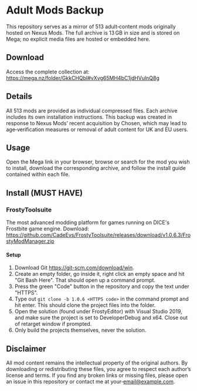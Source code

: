 # Adult Mods Backup

This repository serves as a mirror of 513 adult‑content mods originally hosted on Nexus Mods. The full archive is 13 GB in size and is stored on Mega; no explicit media files are hosted or embedded here.

## Download

Access the complete collection at:  
https://mega.nz/folder/GkkCHQbI#vXvg65MH4bC1jdHVulnQ8g

## Details

All 513 mods are provided as individual compressed files. Each archive includes its own installation instructions. This backup was created in response to Nexus Mods’ recent acquisition by Chosen, which may lead to age‑verification measures or removal of adult content for UK and EU users.

## Usage

Open the Mega link in your browser, browse or search for the mod you wish to install, download the corresponding archive, and follow the install guide contained within each file.

## Install (MUST HAVE)

### FrostyToolsuite

The most advanced modding platform for games running on DICE's Frostbite game engine.
Download: https://github.com/CadeEvs/FrostyToolsuite/releases/download/v1.0.6.3/FrostyModManager.zip

#### Setup

1. Download Git https://git-scm.com/download/win.  
2. Create an empty folder, go inside it, right click an empty space and hit "Git Bash Here". That should open up a command prompt.  
3. Press the green "Code" button in the repository and copy the text under "HTTPS".  
4. Type out `git clone -b 1.0.6 <HTTPS code>` in the command prompt and hit enter. This should clone the project files into the folder.  
5. Open the solution (found under FrostyEditor) with Visual Studio 2019, and make sure the project is set to DeveloperDebug and x64. Close out of retarget window if prompted.  
6. Only build the projects themselves, never the solution.




## Disclaimer

All mod content remains the intellectual property of the original authors. By downloading or redistributing these files, you agree to respect each author’s license and terms. If you find any broken links or missing files, please open an issue in this repository or contact me at your‑email@example.com.  

